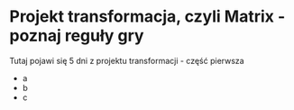 # Projekt transformacja, czyli  Matrix - poznaj reguły gry

Tutaj pojawi się 5 dni z projektu transformacji - część pierwsza
- a
- b
- c
